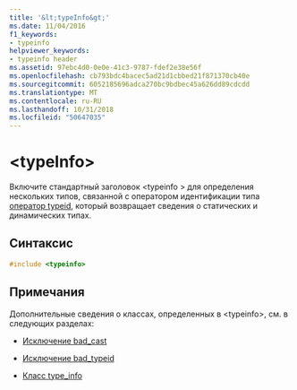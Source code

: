 ```yaml
---
title: '&lt;typeInfo&gt;'
ms.date: 11/04/2016
f1_keywords:
- typeinfo
helpviewer_keywords:
- typeinfo header
ms.assetid: 97ebc4d0-0e0e-41c3-9787-fdef2e38e56f
ms.openlocfilehash: cb793bdc4bacec5ad21d1cbbed21f871370cb40e
ms.sourcegitcommit: 6052185696adca270bc9bdbec45a626dd89cdcdd
ms.translationtype: MT
ms.contentlocale: ru-RU
ms.lasthandoff: 10/31/2018
ms.locfileid: "50647035"
---
```

# <a name="lttypeinfogt"></a>&lt;typeInfo&gt;

Включите стандартный заголовок \<typeinfo > для определения нескольких типов, связанной с оператором идентификации типа [оператор typeid](../cpp/typeid-operator.md), который возвращает сведения о статических и динамических типах.

## <a name="syntax"></a>Синтаксис

```cpp
#include <typeinfo>

```

## <a name="remarks"></a>Примечания

Дополнительные сведения о классах, определенных в \<typeinfo>, см. в следующих разделах:

- [Исключение bad_cast](../cpp/bad-cast-exception.md)

- [Исключение bad_typeid](../cpp/bad-typeid-exception.md)

- [Класс type_info](../cpp/type-info-class.md)
